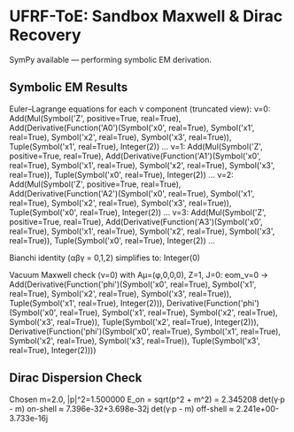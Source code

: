 # UFRF-ToE: Sandbox Maxwell & Dirac Recovery

SymPy available — performing symbolic EM derivation.

## Symbolic EM Results
Euler–Lagrange equations for each ν component (truncated view):
  ν=0: Add(Mul(Symbol('Z', positive=True, real=True), Add(Derivative(Function('A0')(Symbol('x0', real=True), Symbol('x1', real=True), Symbol('x2', real=True), Symbol('x3', real=True)), Tuple(Symbol('x1', real=True), Integer(2)) ...
  ν=1: Add(Mul(Symbol('Z', positive=True, real=True), Add(Derivative(Function('A1')(Symbol('x0', real=True), Symbol('x1', real=True), Symbol('x2', real=True), Symbol('x3', real=True)), Tuple(Symbol('x0', real=True), Integer(2)) ...
  ν=2: Add(Mul(Symbol('Z', positive=True, real=True), Add(Derivative(Function('A2')(Symbol('x0', real=True), Symbol('x1', real=True), Symbol('x2', real=True), Symbol('x3', real=True)), Tuple(Symbol('x0', real=True), Integer(2)) ...
  ν=3: Add(Mul(Symbol('Z', positive=True, real=True), Add(Derivative(Function('A3')(Symbol('x0', real=True), Symbol('x1', real=True), Symbol('x2', real=True), Symbol('x3', real=True)), Tuple(Symbol('x0', real=True), Integer(2)) ...

Bianchi identity (αβγ = 0,1,2) simplifies to:
  Integer(0)

Vacuum Maxwell check (ν=0) with Aμ=(φ,0,0,0), Z=1, J=0:
  eom_ν=0 → Add(Derivative(Function('phi')(Symbol('x0', real=True), Symbol('x1', real=True), Symbol('x2', real=True), Symbol('x3', real=True)), Tuple(Symbol('x1', real=True), Integer(2))), Derivative(Function('phi')(Symbol('x0', real=True), Symbol('x1', real=True), Symbol('x2', real=True), Symbol('x3', real=True)), Tuple(Symbol('x2', real=True), Integer(2))), Derivative(Function('phi')(Symbol('x0', real=True), Symbol('x1', real=True), Symbol('x2', real=True), Symbol('x3', real=True)), Tuple(Symbol('x3', real=True), Integer(2))))

## Dirac Dispersion Check
Chosen m=2.0, |p|^2=1.500000
E_on = sqrt(p^2 + m^2) = 2.345208
det(γ·p - m) on-shell   ≈ 7.396e-32+3.698e-32j
det(γ·p - m) off-shell  ≈ 2.241e+00-3.733e-16j
